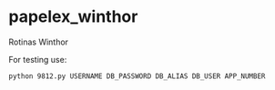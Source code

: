 # papelex_winthor
Rotinas Winthor

For testing use:

```
python 9812.py USERNAME DB_PASSWORD DB_ALIAS DB_USER APP_NUMBER
```